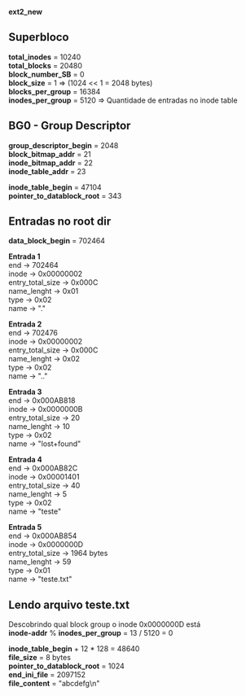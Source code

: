 **ext2_new**

## **Superbloco**

**total_inodes** = 10240\
**total_blocks** = 20480\
**block_number_SB** = 0\
**block_size** = 1 => (1024 << 1 = 2048 bytes)\
**blocks_per_group** = 16384\
**inodes_per_group** = 5120 => Quantidade de entradas no inode table

## **BG0 - Group Descriptor**

**group_descriptor_begin** = 2048\
**block_bitmap_addr** = 21\
**inode_bitmap_addr** = 22\
**inode_table_addr** = 23

**inode_table_begin** = 47104\
**pointer_to_datablock_root** = 343

## **Entradas no root dir**

**data_block_begin** = 702464

**Entrada 1**\
end -> 702464\
inode -> 0x00000002\
entry_total_size -> 0x000C\
name_lenght -> 0x01\
type -> 0x02\
name -> "."

**Entrada 2**\
end -> 702476\
inode -> 0x00000002\
entry_total_size -> 0x000C\
name_lenght -> 0x02\
type -> 0x02\
name -> ".."

**Entrada 3**\
end -> 0x000AB818\
inode -> 0x0000000B\
entry_total_size -> 20\
name_lenght -> 10\
type -> 0x02\
name -> "lost+found"

**Entrada 4**\
end -> 0x000AB82C\
inode -> 0x00001401\
entry_total_size -> 40\
name_lenght -> 5\
type -> 0x02\
name -> "teste"

**Entrada 5**\
end -> 0x000AB854\
inode -> 0x0000000D\
entry_total_size -> 1964 bytes\
name_lenght -> 59\
type -> 0x01\
name -> "teste.txt"

## **Lendo arquivo teste.txt**

Descobrindo qual block group o inode 0x0000000D está\
**inode-addr** % **inodes_per_group** = 13 / 5120 = 0

**inode_table_begin** + 12 * 128 = 48640\
**file_size** = 8 bytes\
**pointer_to_datablock_root** = 1024\
**end_ini_file** = 2097152\
**file_content** = "abcdefg\n"
